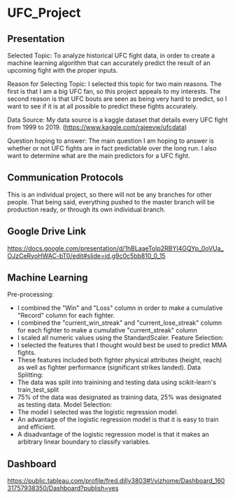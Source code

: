 # UFC_Project

## Presentation
Selected Topic: To analyze historical UFC fight data, in order to create a machine learning algorithm that can accurately predict the result of an upcoming fight with the proper inputs.

Reason for Selecting Topic: I selected this topic for two main reasons. The first is that I am a big UFC fan, so this project appeals to my interests. The second reason is that UFC bouts are seen as being very hard to predict, so I want to see if it is at all possible to predict these fights accurately.

Data Source: My data source is a kaggle dataset that details every UFC fight from 1999 to 2019. (https://www.kaggle.com/rajeevw/ufcdata)

Question hoping to answer: The main question I am hoping to answer is whether or not UFC fights are in fact predictable over the long run. I also want to determine what are the main predictors for a UFC fight.

## Communication Protocols
This is an individual project, so there will not be any branches for other people. That being said, everything pushed to the master branch will be production ready, or through its own individual branch.


## Google Drive Link
https://docs.google.com/presentation/d/1hBLaaeTolp2RBYI4GQYp_0oVUa_OJzCeRyoHWAC-bT0/edit#slide=id.g9c0c5bb810_0_15

## Machine Learning
Pre-processing:
  - I combined the "Win" and "Loss" column in order to make a cumulative "Record" column for each fighter.
  - I combined the "current_win_streak" and "current_lose_streak" column for each fighter to make a cumulative "current_streak" column
  - I scaled all numeric values using the StandardScaler.
Feature Selection:
  - I selected the features that I thought would best be used to predict MMA fights. 
  - These features included both fighter physical attributes (height, reach) as well as fighter performance (significant strikes landed).
Data Splitting:
  - The data was split into trainining and testing data using scikit-learn's train_test_split
  - 75% of the data was designated as training data, 25% was designated as testing data.
Model Selection:
  - The model I selected was the logistic regression model.
  - An advantage of the logistic regression model is that it is easy to train and efficient.
  - A disadvantage of the logistic regression model is that it makes an arbitrary linear boundary to classify variables.

## Dashboard
https://public.tableau.com/profile/fred.dilly3803#!/vizhome/Dashboard_16031757938350/Dashboard?publish=yes
